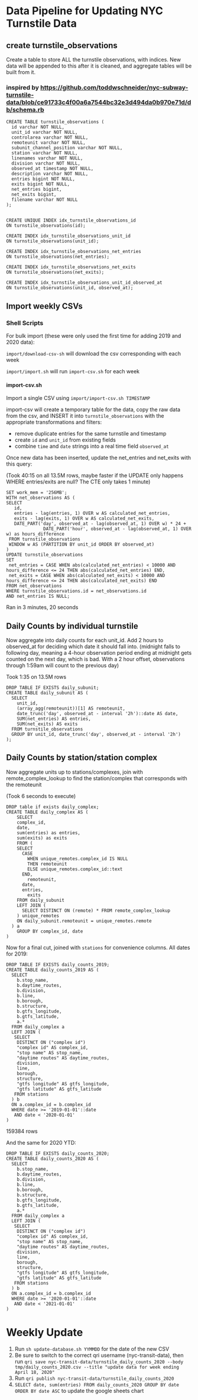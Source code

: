 # Data Pipeline for Updating NYC Turnstile Data

## create turnstile_observations

Create a table to store ALL the turnstile observations, with indices.  New data will be appended to this after it is cleaned, and aggregate tables will be built from it.

### inspired by https://github.com/toddwschneider/nyc-subway-turnstile-data/blob/ce91733c4f00a6a7544bc32e3d494da0b970e71d/db/schema.rb

```
CREATE TABLE turnstile_observations (
  id varchar NOT NULL,
  unit_id varchar NOT NULL,
  controlarea varchar NOT NULL,
  remoteunit varchar NOT NULL,
  subunit_channel_position varchar NOT NULL,
  station varchar NOT NULL,
  linenames varchar NOT NULL,
  division varchar NOT NULL,
  observed_at timestamp NOT NULL,
  description varchar NOT NULL,
  entries bigint NOT NULL,
  exits bigint NOT NULL,
  net_entries bigint,
  net_exits bigint,
  filename varchar NOT NULL
);


CREATE UNIQUE INDEX idx_turnstile_observations_id
ON turnstile_observations(id);

CREATE INDEX idx_turnstile_observations_unit_id
ON turnstile_observations(unit_id);

CREATE INDEX idx_turnstile_observations_net_entries
ON turnstile_observations(net_entries);

CREATE INDEX idx_turnstile_observations_net_exits
ON turnstile_observations(net_exits);

CREATE INDEX idx_turnstile_observations_unit_id_observed_at
ON turnstile_observations(unit_id, observed_at);
```

## Import weekly CSVs

### Shell Scripts

For bulk import (these were only used the first time for adding 2019 and 2020 data):

`import/download-csv-sh` will download the csv corresponding with each week

`import/import.sh` will run `import-csv.sh` for each week

#### import-csv.sh

Import a single CSV using `import/import-csv.sh TIMESTAMP`

import-csv will create a temporary table for the data, copy the raw data from the csv, and INSERT it into `turnstile_observations` with the appropriate transformations and filters:

- remove duplicate entries for the same turnstile and timestamp
- create `id` and `unit_id` from existing fields
- combine `time` and `date` strings into a real time field `observed_at`


Once new data has been inserted, update the net_entries and net_exits with this query:

(Took 40:15 on all 13.5M rows, maybe faster if the UPDATE only happens WHERE entries/exits are null?  The CTE only takes 1 minute)

```
SET work_mem = '256MB';
WITH net_observations AS (
SELECT
   id,
   entries - lag(entries, 1) OVER w AS calculated_net_entries,
   exits - lag(exits, 1) OVER w AS calculated_net_exits,
   DATE_PART('day', observed_at - lag(observed_at, 1) OVER w) * 24 +
              DATE_PART('hour', observed_at - lag(observed_at, 1) OVER w) as hours_difference
 FROM turnstile_observations
 WINDOW w AS (PARTITION BY unit_id ORDER BY observed_at)
)
UPDATE turnstile_observations
SET
 net_entries = CASE WHEN abs(calculated_net_entries) < 10000 AND hours_difference <= 24 THEN abs(calculated_net_entries) END,
 net_exits = CASE WHEN abs(calculated_net_exits) < 10000 AND hours_difference <= 24 THEN abs(calculated_net_exits) END
FROM net_observations
WHERE turnstile_observations.id = net_observations.id
AND net_entries IS NULL;
```

Ran in 3 minutes, 20 seconds

## Daily Counts by individual turnstile

Now aggregate into daily counts for each unit_id.
Add 2 hours to observed_at for deciding which date it should fall into.  (midnight falls to following day, meaning a 4-hour observation period ending at midnight gets counted on the next day, which is bad.  With a 2 hour offset, observations through 1:59am will count to the previous day)

Took 1:35 on 13.5M rows

```
DROP TABLE IF EXISTS daily_subunit;
CREATE TABLE daily_subunit AS (
  SELECT
    unit_id,
    (array_agg(remoteunit))[1] AS remoteunit,
    date_trunc('day', observed_at - interval '2h')::date AS date,
    SUM(net_entries) AS entries,
    SUM(net_exits) AS exits
  FROM turnstile_observations
  GROUP BY unit_id, date_trunc('day', observed_at - interval '2h')
);
```

## Daily Counts by station/station complex

Now aggregate units up to stations/complexes, join with remote_complex_lookup to find the station/complex that corresponds with the remoteunit

(Took 6 seconds to execute)

```
DROP table if exists daily_complex;
CREATE TABLE daily_complex AS (
	SELECT
    complex_id,
    date,
  	sum(entries) as entries,
  	sum(exits) as exits
	FROM (
    SELECT
      CASE
        WHEN unique_remotes.complex_id IS NULL
        THEN remoteunit
        ELSE unique_remotes.complex_id::text
      END,
	    remoteunit,
      date,
      entries,
	    exits
    FROM daily_subunit
    LEFT JOIN (
      SELECT DISTINCT ON (remote) * FROM remote_complex_lookup
    ) unique_remotes
    ON daily_subunit.remoteunit = unique_remotes.remote
  ) a
	GROUP BY complex_id, date
)
```

Now for a final cut, joined with `stations` for convenience columns.  All dates for 2019:

```
DROP TABLE IF EXISTS daily_counts_2019;
CREATE TABLE daily_counts_2019 AS (
  SELECT
    b.stop_name,
    b.daytime_routes,
    b.division,
    b.line,
    b.borough,
    b.structure,
    b.gtfs_longitude,
    b.gtfs_latitude,
    a.*
  FROM daily_complex a
  LEFT JOIN (
   SELECT
    DISTINCT ON ("complex id")
    "complex id" AS complex_id,
    "stop name" AS stop_name,
    "daytime routes" AS daytime_routes,
    division,
    line,
    borough,
    structure,
    "gtfs longitude" AS gtfs_longitude,
    "gtfs latitude" AS gtfs_latitude
   FROM stations
  ) b
  ON a.complex_id = b.complex_id
  WHERE date >= '2019-01-01'::date
   AND date < '2020-01-01'
)
```

159384 rows


And the same for 2020 YTD:

```
DROP TABLE IF EXISTS daily_counts_2020;
CREATE TABLE daily_counts_2020 AS (
  SELECT
    b.stop_name,
    b.daytime_routes,
    b.division,
    b.line,
    b.borough,
    b.structure,
    b.gtfs_longitude,
    b.gtfs_latitude,
    a.*
  FROM daily_complex a
  LEFT JOIN (
   SELECT
    DISTINCT ON ("complex id")
    "complex id" AS complex_id,
    "stop name" AS stop_name,
    "daytime routes" AS daytime_routes,
    division,
    line,
    borough,
    structure,
    "gtfs longitude" AS gtfs_longitude,
    "gtfs latitude" AS gtfs_latitude
   FROM stations
  ) b
  ON a.complex_id = b.complex_id
  WHERE date >= '2020-01-01'::date
   AND date < '2021-01-01'
)

```

# Weekly Update

1. Run `sh update-database.sh YYMMDD` for the date of the new CSV
2. Be sure to switch to the correct qri username (nyc-transit-data), then run `qri save nyc-transit-data/turnstile_daily_counts_2020 --body tmp/daily_counts_2020.csv --title "update data for week ending April 18, 2020"`
3. Run `qri publish nyc-transit-data/turnstile_daily_counts_2020`
4. `SELECT date, sum(entries) FROM daily_counts_2020 GROUP BY date ORDER BY date ASC` to update the google sheets chart
